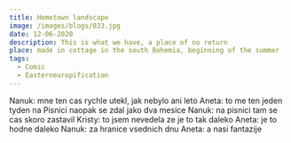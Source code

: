 ```yaml
---
title: Hometown landscape
image: /images/blogs/033.jpg
date: 12-06-2020
description: This is what we have, a place of no return
place: made in cottage in the south Bohemia, beginning of the summer
tags:
  - Comic
  - Easterneuropification
---
```


Nanuk: mne ten cas rychle utekl, jak nebylo ani leto
Aneta: to me ten jeden tyden na Pisnici naopak se zdal jako dva mesice
Nanuk: na pisnici tam se cas skoro zastavil
Kristy: to jsem nevedela ze je to tak daleko
Aneta: je to hodne daleko
Nanuk: za hranice vsednich dnu
Aneta: a nasi fantazije
